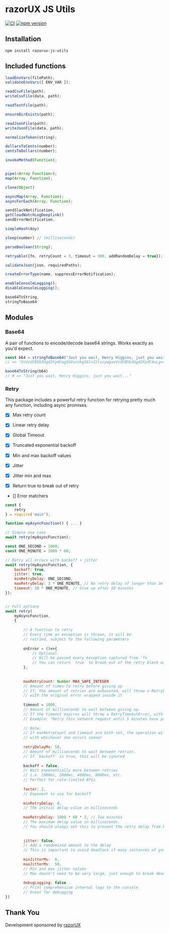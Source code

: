 # razorUX JS Utils
[![CI](https://github.com/razorUX/razorux-js-utils/actions/workflows/test.yml/badge.svg)](https://github.com/razorUX/razorux-js-utils/actions/workflows/test.yml)
[![npm version](https://badge.fury.io/js/razorux-js-utils.svg)](https://badge.fury.io/js/razorux-js-utils)

## Installation

```
npm install razorux-js-utils
```

## Included functions

```js
loadEnvVars(filePath);
validateEnvVars([ ENV_VAR ]);

readCsvFile(path);
writeCsvFile(data, path);

readTextFile(path);

ensureDirExists(path);

readJsonFile(path);
writeJsonFile(data, path);

normalizeToken(string);

dollarsToCents(number);
centsToDollars(number);

invokeMethod(Function);


pipe(<Array Function>);
map(Array, Function);

clone(Object)

asyncMap(Array, Function);
asyncForEach(Array, Function);

sendSlackNotification,
getCloudWatchLogDeeplink()
sendErrorNotification,

simpleHash(Any)

sleep(number) // (milliseconds)

parseBoolean(String);

retryable({fn, retryCount = 3, timeout = 300, addRandomDelay = true});

validateJson(json, requiredPaths);

createErrorType(name, suppressErrorNotification);

enableConsoleLogging();
disableConsoleLogging();

base64ToString,
stringToBase64
```

## Modules


### Base64

A pair of functions to encode/decode base64 strings.
Works exactly as you'd expect.

```javascript
const b64 = stringToBase64("Just you wait, Henry Higgins, just you wait...")
// => "SnVzdCB5b3Ugd2FpdCwgSGVucnkgSGlnZ2lucywganVzdCB5b3Ugd2FpdC4uLg=="

base64ToString(b64)
// # => "Just you wait, Henry Higgins, just you wait..."
```

### Retry

This package includes a powerful retry function for retrying pretty much any function, including async promises.

- [x] Max retry count
- [x] Linear retry delay
- [x] Global Timeout

- [x] Truncated exponential backoff
- [x] Min and max backoff values

- [x] Jitter
- [x] Jitter min and max

- [x] Return true to break out of retry
- [] Error matchers

```javascript
const {	
	retry
} = require('main');

function myAsyncFunction() { ... }

// Simple use case
await retry(myAsyncFunction);

const ONE_SECOND = 1000;
const ONE_MINUTE = 1000 * 60;

// Retry all errors with backoff + jitter
await retry(myAsyncFunction, {
	backoff: true,
	jitter: true,
	minRetryDelay: ONE_SECOND,
	maxRetryDelay: 3 * ONE_MINUTE, // No retry delay of longer than 3m
	timeout: 10 * ONE_MINUTE, // Give up after 10 minutes
});


// Full options
await retry(
	myAsyncFunction,
	{ 
		
		// A function to retry
		// Every time an exception is thrown, it will be
		// retried, subject to the following parameters
		
		onError = ()=>{
			// Optional. 
			// Will be passed every exception captured from `fn`
			// You can return `true` to break out of the retry block early
		},
		
		
		maxRetryCount: Number.MAX_SAFE_INTEGER
		// Amount of times to retry before giving up
		// If, the amount of retries are exhausted, will throw a RetryLimitReachedError,
		// with the original error wrapped inside it
		
		timeout = 1000,
		// Amount of milliseconds to wait between giving up.
		// If the timeout expires will throw a RetryTimeoutError, with the original error wrapped inside it.
		// Example: "Retry this network request until 5 minutes have passed"
		
		// Note:
		// If maxRetryCount and timeout are both set, the operation will abort
		// with whichever one occurs sooner
		
		retryDelayMs: 50,
		// Amount of milliseconds to wait between retries.
		// If `backoff` is true, this will be ignored
		
		backoff = false,
		// Wait exponentially more between retries
		// i.e. 1000ms, 2000ms, 4000ms, 8000ms, etc.
		// Perfect for rate-limited APIs
		
		factor: 2,
		// Exponent to use for backoff
		
		minRetryDelay: 0,
		// The initial delay value in milliseconds
		
		maxRetryDelay: 1000 * 60 * 2, // Two minutes
		// The maximum delay value in milliseconds.
		// You should always set this to prevent the retry delay from becoming really huge
		
		
		jitter: false,
		// Add a randomized amount to the delay
		// This is important to avoid deadlock if many instances of your program will be trying to access the same resource at once
		
		minJitterMs:  0,
		maxJitterMs:  50,
		// Min and max jitter values
		// Max doesn't need to be very large, just enough to break deadlock
		
		debugLogging: false 
		// Print comprehensive internal logs to the console
		// Great for debugging
}) 
```


## Thank You

Development sponsored by [razorUX](razorux.com)
